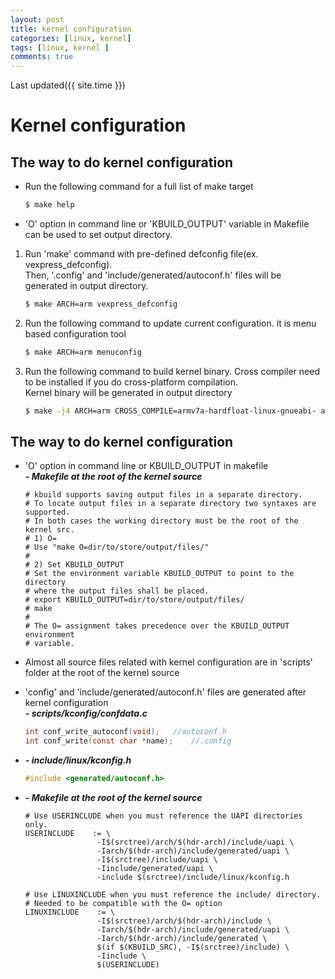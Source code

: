 ```yaml
---
layout: post
title: kernel configuration
categories: [linux, kernel]
tags: [linux, kernel ]
comments: true
--- 
```

Last updated({{ site.time }})  
  
# Kernel configuration
## The way to do kernel configuration
  * Run the following command for a full list of make target
    ```bash
    $ make help
    ```
  * 'O' option in command line or 'KBUILD_OUTPUT' variable in Makefile can be used to set output directory.


  1.  Run 'make' command with pre-defined defconfig file(ex. vexpress_defconfig).  
     Then, '.config' and 'include/generated/autoconf.h' files will be generated in output directory.
        ```bash
        $ make ARCH=arm vexpress_defconfig
        ```

  2. Run the following command to update current configuration. it is menu based configuration tool
        ```bash
        $ make ARCH=arm menuconfig
        ```
  3. Run the following command to build kernel binary. Cross compiler need to be installed if you do cross-platform compilation.  
Kernel binary will be generated in output directory
        ```bash
        $ make -j4 ARCH=arm CROSS_COMPILE=armv7a-hardfloat-linux-gnueabi- all
        ```

## The way to do kernel configuration
  * 'O' option in command line or KBUILD_OUTPUT in makefile  
    _**- Makefile at the root of the kernel source**_
    ```make
    # kbuild supports saving output files in a separate directory.
    # To locate output files in a separate directory two syntaxes are supported.
    # In both cases the working directory must be the root of the kernel src.
    # 1) O=
    # Use "make O=dir/to/store/output/files/"
    #
    # 2) Set KBUILD_OUTPUT
    # Set the environment variable KBUILD_OUTPUT to point to the directory
    # where the output files shall be placed.
    # export KBUILD_OUTPUT=dir/to/store/output/files/
    # make
    #
    # The O= assignment takes precedence over the KBUILD_OUTPUT environment
    # variable.
    ```
  * Almost all source files related with kernel configuration are in 'scripts' folder at the root of the kernel source
  * 'config' and 'include/generated/autoconf.h' files are generated after kernel configuration  
    _**- scripts/kconfig/confdata.c**_
    ```c
    int conf_write_autoconf(void);   //autoconf.h
    int conf_write(const char *name);    //.config  
    ```

  * _**- include/linux/kconfig.h**_
    ```c
    #include <generated/autoconf.h>
    ```

  * _**- Makefile at the root of the kernel source**_
    ```make
    # Use USERINCLUDE when you must reference the UAPI directories only.
    USERINCLUDE    := \
                    -I$(srctree)/arch/$(hdr-arch)/include/uapi \
                    -Iarch/$(hdr-arch)/include/generated/uapi \
                    -I$(srctree)/include/uapi \
                    -Iinclude/generated/uapi \
                    -include $(srctree)/include/linux/kconfig.h
     
    # Use LINUXINCLUDE when you must reference the include/ directory.
    # Needed to be compatible with the O= option
    LINUXINCLUDE    := \
                    -I$(srctree)/arch/$(hdr-arch)/include \
                    -Iarch/$(hdr-arch)/include/generated/uapi \
                    -Iarch/$(hdr-arch)/include/generated \
                    $(if $(KBUILD_SRC), -I$(srctree)/include) \
                    -Iinclude \
                    $(USERINCLUDE)
    ```
